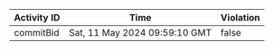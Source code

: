 | Activity ID | Time | Violation |
| --- | --- | --- |
| commitBid | Sat, 11 May 2024 09:59:10 GMT | false |